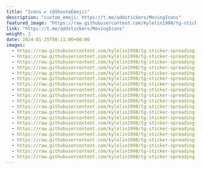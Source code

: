 ```yaml
---
title: "Icons ✔️ (@ShoutoEmoji)"
description: "custom_emoji: https://t.me/addstickers/MovingIcons"
featured_image: "https://raw.githubusercontent.com/kylelin1998/tg-sticker-spreading-worldwide-images/main/img/c2218b30-7405-40b4-baad-9782466b83d2.jpg"
link: "https://t.me/addstickers/MovingIcons"
weight: 3
date: 2024-01-25T08:11:06+08:00
images:
  - https://raw.githubusercontent.com/kylelin1998/tg-sticker-spreading-worldwide-images/main/img/c2218b30-7405-40b4-baad-9782466b83d2.jpg
  - https://raw.githubusercontent.com/kylelin1998/tg-sticker-spreading-worldwide-images/main/img/091213f6-432b-4d11-a6c1-b5caa613e523.jpg
  - https://raw.githubusercontent.com/kylelin1998/tg-sticker-spreading-worldwide-images/main/img/13f121a1-0b16-45de-8f94-7960092203a8.jpg
  - https://raw.githubusercontent.com/kylelin1998/tg-sticker-spreading-worldwide-images/main/img/920d8e29-01e9-4213-b38d-144b9fe94677.jpg
  - https://raw.githubusercontent.com/kylelin1998/tg-sticker-spreading-worldwide-images/main/img/e7ca55d0-3aeb-4ef2-97c5-88d6eb041a84.jpg
  - https://raw.githubusercontent.com/kylelin1998/tg-sticker-spreading-worldwide-images/main/img/8654801a-0ecc-4e80-96e7-f5ee85178768.jpg
  - https://raw.githubusercontent.com/kylelin1998/tg-sticker-spreading-worldwide-images/main/img/6819227d-ad98-4828-b02f-dce718c90065.jpg
  - https://raw.githubusercontent.com/kylelin1998/tg-sticker-spreading-worldwide-images/main/img/47ce2762-c9da-4b7f-becd-a352b0a1f3e3.jpg
  - https://raw.githubusercontent.com/kylelin1998/tg-sticker-spreading-worldwide-images/main/img/824569f1-9354-42da-8d90-6c6ee88f37d4.jpg
  - https://raw.githubusercontent.com/kylelin1998/tg-sticker-spreading-worldwide-images/main/img/96c2ee45-5675-408d-9d3d-53b826b6b49e.jpg
  - https://raw.githubusercontent.com/kylelin1998/tg-sticker-spreading-worldwide-images/main/img/63c86539-e889-4d2d-884f-2c8cebce41af.jpg
  - https://raw.githubusercontent.com/kylelin1998/tg-sticker-spreading-worldwide-images/main/img/6344daf1-4dd9-427b-8142-60deb79883d0.jpg
  - https://raw.githubusercontent.com/kylelin1998/tg-sticker-spreading-worldwide-images/main/img/4ad9116f-6de5-408b-bbea-1cd8540db1c2.jpg
  - https://raw.githubusercontent.com/kylelin1998/tg-sticker-spreading-worldwide-images/main/img/a004f749-0ba7-48ef-823b-66a45658c3ed.jpg
  - https://raw.githubusercontent.com/kylelin1998/tg-sticker-spreading-worldwide-images/main/img/a647abae-b8d1-455f-bb74-ad8d487fb284.jpg
  - https://raw.githubusercontent.com/kylelin1998/tg-sticker-spreading-worldwide-images/main/img/643e5179-9975-4bb5-b7d4-f519a13cf43f.jpg
  - https://raw.githubusercontent.com/kylelin1998/tg-sticker-spreading-worldwide-images/main/img/c019b986-eb01-45cf-a0f1-7db31476674d.jpg
  - https://raw.githubusercontent.com/kylelin1998/tg-sticker-spreading-worldwide-images/main/img/aa07d9b6-b769-4a46-bd3f-96d4d72b7a95.jpg
  - https://raw.githubusercontent.com/kylelin1998/tg-sticker-spreading-worldwide-images/main/img/941f87aa-6f4a-46ca-a9de-d4b6bca80f55.jpg
  - https://raw.githubusercontent.com/kylelin1998/tg-sticker-spreading-worldwide-images/main/img/ddcd63b5-7883-43b7-a78f-698f04c9b53d.jpg
---
```

